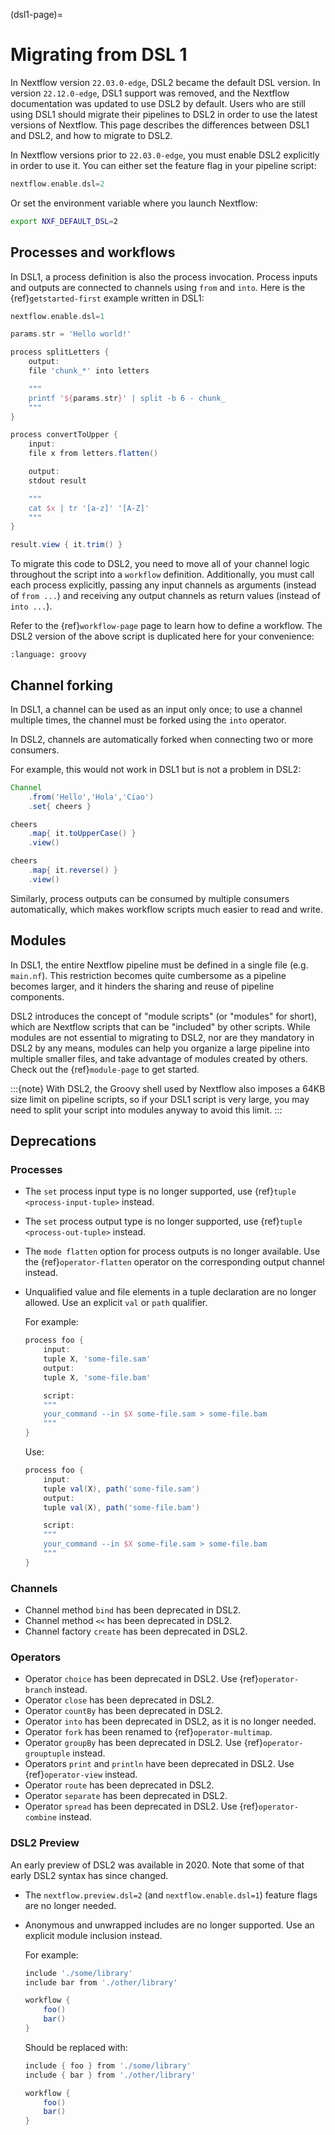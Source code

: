 (dsl1-page)=

# Migrating from DSL 1

In Nextflow version `22.03.0-edge`, DSL2 became the default DSL version. In version `22.12.0-edge`, DSL1 support was removed, and the Nextflow documentation was updated to use DSL2 by default. Users who are still using DSL1 should migrate their pipelines to DSL2 in order to use the latest versions of Nextflow. This page describes the differences between DSL1 and DSL2, and how to migrate to DSL2.

In Nextflow versions prior to `22.03.0-edge`, you must enable DSL2 explicitly in order to use it. You can either set the feature flag in your pipeline script:

```groovy
nextflow.enable.dsl=2
```

Or set the environment variable where you launch Nextflow:

```bash
export NXF_DEFAULT_DSL=2
```

## Processes and workflows

In DSL1, a process definition is also the process invocation. Process inputs and outputs are connected to channels using `from` and `into`. Here is the {ref}`getstarted-first` example written in DSL1:

```groovy
nextflow.enable.dsl=1

params.str = 'Hello world!'

process splitLetters {
    output:
    file 'chunk_*' into letters

    """
    printf '${params.str}' | split -b 6 - chunk_
    """
}

process convertToUpper {
    input:
    file x from letters.flatten()

    output:
    stdout result

    """
    cat $x | tr '[a-z]' '[A-Z]'
    """
}

result.view { it.trim() }
```

To migrate this code to DSL2, you need to move all of your channel logic throughout the script into a `workflow` definition. Additionally, you must call each process explicitly, passing any input channels as arguments (instead of `from ...`) and receiving any output channels as return values (instead of `into ...`).

Refer to the {ref}`workflow-page` page to learn how to define a workflow. The DSL2 version of the above script is duplicated here for your convenience:

```{literalinclude} snippets/your-first-script.nf
:language: groovy
```

## Channel forking

In DSL1, a channel can be used as an input only once; to use a channel multiple times, the channel must be forked using the `into` operator.

In DSL2, channels are automatically forked when connecting two or more consumers.

For example, this would not work in DSL1 but is not a problem in DSL2:

```groovy
Channel
    .from('Hello','Hola','Ciao')
    .set{ cheers }

cheers
    .map{ it.toUpperCase() }
    .view()

cheers
    .map{ it.reverse() }
    .view()
```

Similarly, process outputs can be consumed by multiple consumers automatically, which makes workflow scripts much easier to read and write.

## Modules

In DSL1, the entire Nextflow pipeline must be defined in a single file (e.g. `main.nf`). This restriction becomes quite cumbersome as a pipeline becomes larger, and it hinders the sharing and reuse of pipeline components.

DSL2 introduces the concept of "module scripts" (or "modules" for short), which are Nextflow scripts that can be "included" by other scripts. While modules are not essential to migrating to DSL2, nor are they mandatory in DSL2 by any means, modules can help you organize a large pipeline into multiple smaller files, and take advantage of modules created by others. Check out the {ref}`module-page` to get started.

:::{note}
With DSL2, the Groovy shell used by Nextflow also imposes a 64KB size limit on pipeline scripts, so if your DSL1 script is very large, you may need to split your script into modules anyway to avoid this limit.
:::

## Deprecations

### Processes

- The `set` process input type is no longer supported, use {ref}`tuple <process-input-tuple>` instead.

- The `set` process output type is no longer supported, use {ref}`tuple <process-out-tuple>` instead.

- The `mode flatten` option for process outputs is no longer available. Use the {ref}`operator-flatten` operator on the corresponding output channel instead.

- Unqualified value and file elements in a tuple declaration are no longer allowed. Use an explicit `val` or `path` qualifier.

  For example:

  ```groovy
  process foo {
      input:
      tuple X, 'some-file.sam'
      output:
      tuple X, 'some-file.bam'

      script:
      """
      your_command --in $X some-file.sam > some-file.bam
      """
  }
  ```

  Use:

  ```groovy
  process foo {
      input:
      tuple val(X), path('some-file.sam')
      output:
      tuple val(X), path('some-file.bam')

      script:
      """
      your_command --in $X some-file.sam > some-file.bam
      """
  }
  ```

### Channels

- Channel method `bind` has been deprecated in DSL2.
- Channel method `<<` has been deprecated in DSL2.
- Channel factory `create` has been deprecated in DSL2.

### Operators

- Operator `choice` has been deprecated in DSL2. Use {ref}`operator-branch` instead.
- Operator `close` has been deprecated in DSL2.
- Operator `countBy` has been deprecated in DSL2.
- Operator `into` has been deprecated in DSL2, as it is no longer needed.
- Operator `fork` has been renamed to {ref}`operator-multimap`.
- Operator `groupBy` has been deprecated in DSL2. Use {ref}`operator-grouptuple` instead.
- Operators `print` and `println` have been deprecated in DSL2. Use {ref}`operator-view` instead.
- Operator `route` has been deprecated in DSL2.
- Operator `separate` has been deprecated in DSL2.
- Operator `spread` has been deprecated in DSL2. Use {ref}`operator-combine` instead.

### DSL2 Preview

An early preview of DSL2 was available in 2020. Note that some of that early DSL2 syntax has since changed.

- The `nextflow.preview.dsl=2` (and `nextflow.enable.dsl=1`) feature flags are no longer needed.

- Anonymous and unwrapped includes are no longer supported. Use an explicit module inclusion instead.

  For example:

  ```groovy
  include './some/library'
  include bar from './other/library'

  workflow {
      foo()
      bar()
  }
  ```

  Should be replaced with:

  ```groovy
  include { foo } from './some/library'
  include { bar } from './other/library'

  workflow {
      foo()
      bar()
  }
  ```
